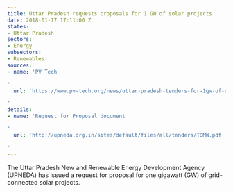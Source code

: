 ```yaml
---
title: Uttar Pradesh requests proposals for 1 GW of solar projects
date: 2018-01-17 17:11:00 Z
states:
- Uttar Pradesh
sectors:
- Energy
subsectors:
- Renewables
sources:
- name: 'PV Tech

'
  url: 'https://www.pv-tech.org/news/uttar-pradesh-tenders-for-1gw-of-solar-seci-postpones-2gw-pan-india-rfp

'
details:
- name: 'Request for Proposal document

'
  url: 'http://upneda.org.in/sites/default/files/all/tenders/TDMW.pdf

'
---
```


The Uttar Pradesh New and Renewable Energy Development Agency (UPNEDA) has issued a request for proposal for one gigawatt (GW) of grid-connected solar projects. 
